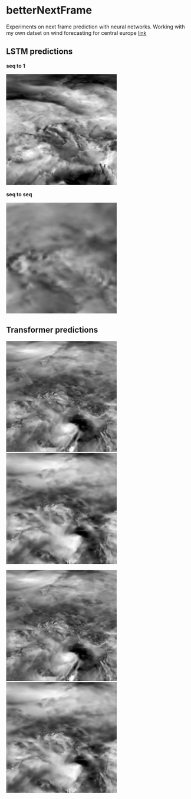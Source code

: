 # betterNextFrame
Experiments on next frame prediction with neural networks.
Working with my own datset on wind forecasting for central europe [link](https://www.kaggle.com/datasets/fastrmerizivic/2m-temperature-hourly-2022-continental-europe)

## LSTM predictions

__seq to 1__

<img src="https://github.com/fmerizzi/betterNextFrame/blob/main/lstm/2023-03-13%2014:27:07.388693fullpred.gif" width="300" height="300">


__seq to seq__


<img src="https://github.com/fmerizzi/betterNextFrame/blob/main/lstm/2023-03-14%2011:36:18.145541fullpred.gif" width="300" height="300">


## Transformer predictions


<img src="https://github.com/fmerizzi/betterNextFrame/blob/main/transformer/examples/2023-03-14%2018:13:18.504667x.gif" width="300" height="300"><img src="https://github.com/fmerizzi/betterNextFrame/blob/main/transformer/examples/2023-03-14%2018:13:18.529239y.gif" width="300" height="300">


<img src="https://github.com/fmerizzi/betterNextFrame/blob/main/transformer/examples/2023-03-14%2018:14:22.675991x.gif" width="300" height="300"><img src="https://github.com/fmerizzi/betterNextFrame/blob/main/transformer/examples/2023-03-14%2018:14:22.724159y.gif" width="300" height="300">
